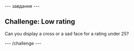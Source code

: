 \--- завдання \---

## Challenge: Low rating

Can you display a cross or a sad face for a rating under 25?

\--- /challenge \---